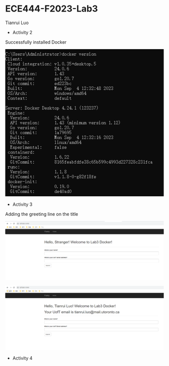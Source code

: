 # ECE444-F2023-Lab3

Tianrui Luo


* Activity 2

Successfully installed Docker
  
![image](2.PNG)

* Activity 3

Adding the greeting line on the title

![image](3.1.PNG)

![image](3.2.PNG)

* Activity 4


